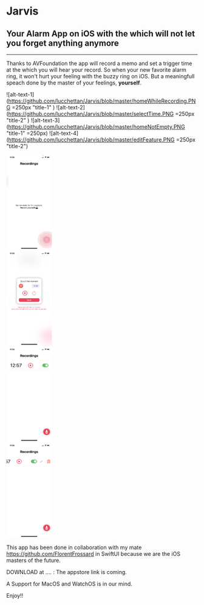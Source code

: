 # Jarvis

## Your Alarm App on iOS with the which will not let you forget anything anymore

---

Thanks to AVFoundation the app will record a memo and set a trigger time at the which you will hear your record. 
So when your new favorite alarm ring, it won't hurt your feeling with the buzzy ring on iOS. 
But a meaningfull speach done by the master of your feelings, **yourself**.


![alt-text-1](https://github.com/lucchettan/Jarvis/blob/master/homeWhileRecording.PNG =250px "title-1" ) ![alt-text-2](https://github.com/lucchettan/Jarvis/blob/master/selectTime.PNG =250px "title-2" ) ![alt-text-3](https://github.com/lucchettan/Jarvis/blob/master/homeNotEmpty.PNG "title-1" =250px) ![alt-text-4](https://github.com/lucchettan/Jarvis/blob/master/editFeature.PNG =250px "title-2")

 
<div class="row">
  <div class="column">
    <img src="https://github.com/lucchettan/Jarvis/blob/master/homeWhileRecording.PNG" width="120" height="250">
  </div>
  <div class="column">
    <img src="https://github.com/lucchettan/Jarvis/blob/master/selectTime.PNG" alt="Forest" width="120" height="250">
  </div>
  <div class="column">
    <img src="https://github.com/lucchettan/Jarvis/blob/master/homeNotEmpty.PNG" alt="Mountains" width="120" height="250">
  </div>
  <div class="column">
    <img src="https://github.com/lucchettan/Jarvis/blob/master/editFeature.PNG" alt="Mountains" width="120" height="250">
  </div>
</div>


This app has been done in collaboration with my mate https://github.com/FlorentFrossard in SwiftUI because we are the iOS masters of the future.

DOWNLOAD at .... : The appstore link is coming.


A Support for MacOS and WatchOS is in our mind. 

Enjoy!! 
